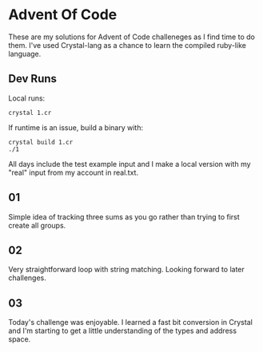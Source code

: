 # Advent Of Code

These are my solutions for Advent of Code challeneges as I find time to do them. I've used Crystal-lang as a chance to learn the compiled ruby-like language.

## Dev Runs

Local runs:

```
crystal 1.cr
```

If runtime is an issue, build a binary with:

```
crystal build 1.cr
./1
```

All days include the test example input and I make a local version with my "real" input from my account in real.txt.


## 01

Simple idea of tracking three sums as you go rather than trying to first create all groups.

## 02

Very straightforward loop with string matching. Looking forward to later challenges.

## 03

Today's challenge was enjoyable. I learned a fast bit conversion in Crystal and I'm starting to get a little understanding of the types and address space.

